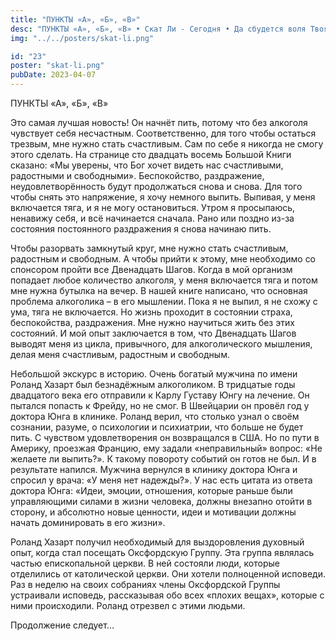 ```yaml
---
title: "ПУНКТЫ «А», «Б», «В»"
desc: "ПУНКТЫ «А», «Б», «В» • Скат Ли - Сегодня • Да сбудется воля Твоя"
img: "../../posters/skat-li.png"

id: "23"
poster: "skat-li.png"
pubDate: 2023-04-07
---
```




ПУНКТЫ «А», «Б», «В»

Это самая лучшая новость! Он начнёт пить, потому что без алкоголя чувствует себя несчастным. Соответственно, для того чтобы остаться трезвым, мне нужно стать счастливым. Сам по себе я никогда не смогу этого сделать. На странице сто двадцать восемь Большой Книги сказано: «Мы уверены, что Бог хочет видеть нас счастливыми, радостными и свободными». Беспокойство, раздражение, неудовлетворённость будут продолжаться снова и снова. Для того чтобы снять это напряжение, я хочу немного выпить. Выпивая, у меня включается тяга, и я не могу остановиться. Утром я просыпаюсь, ненавижу себя, и всё начинается сначала. Рано или поздно из-за состояния постоянного раздражения я снова начинаю пить.

Чтобы разорвать замкнутый круг, мне нужно стать счастливым, радостным и свободным. А чтобы прийти к этому, мне необходимо со спонсором пройти все Двенадцать Шагов. Когда в мой организм попадает любое количество алкоголя, у меня включается тяга и потом мне нужна бутылка на вечер. В нашей книге написано, что основная проблема алкоголика – в его мышлении. Пока я не выпил, я не схожу с ума, тяга не включается. Но жизнь проходит в состоянии страха, беспокойства, раздражения. Мне нужно научиться жить без этих состояний. И мой опыт заключается в том, что Двенадцать Шагов выводят меня из цикла, привычного, для алкоголического мышления, делая меня счастливым, радостным и свободным.

Небольшой экскурс в историю. Очень богатый мужчина по имени Роланд Хазарт был безнадёжным алкоголиком. В тридцатые годы двадцатого века его отправили к Карлу Густаву Юнгу на лечение. Он пытался попасть к Фрейду, но не смог. В Швейцарии он провёл год у доктора Юнга в клинике. Роланд верил, что столько узнал о своём сознании, разуме, о психологии и психиатрии, что больше не будет пить. С чувством удовлетворения он возвращался в США. Но по пути в Америку, проезжая Францию, ему задали «неправильный» вопрос: «Не желаете ли выпить?». К такому повороту событий он готов не был. И в результате напился. Мужчина вернулся в клинику доктора Юнга и спросил у врача: «У меня нет надежды?». У нас есть цитата из ответа доктора Юнга: «Идеи, эмоции, отношения, которые раньше были управляющими силами в жизни человека, должны внезапно отойти в сторону, и абсолютно новые ценности, идеи и мотивации должны начать доминировать в его жизни».

Роланд Хазарт получил необходимый для выздоровления духовный опыт, когда стал посещать Оксфордскую Группу. Эта группа являлась частью епископальной церкви. В ней состояли люди, которые отделились от католической церкви. Они хотели полноценной исповеди. Раз в неделю на своих собраниях члены Оксфордской Группы устраивали исповедь, рассказывая обо всех «плохих вещах», которые с ними происходили. Роланд отрезвел с этими людьми.

Продолжение следует…




